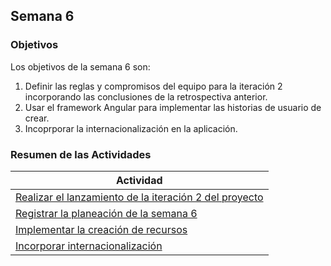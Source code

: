 ## Semana 6

### Objetivos

Los objetivos de la semana 6 son:

1. Definir las reglas y compromisos del equipo para la iteración 2 incorporando las conclusiones de la retrospectiva anterior.
2. Usar el framework Angular para implementar las historias de usuario de crear.
3. Incoprporar la internacionalización en la aplicación.

### Resumen de las Actividades

| Actividad                                                                |
| ------------------------------------------------------------------------ |
| [Realizar el lanzamiento de la iteración 2 del proyecto](s6_lanzamiento.md) |
| [Registrar la planeación de la semana 6](s6_syp.md)                         |
| [Implementar la creación de recursos](s6_crear.md)                          |
| [Incorporar internacionalización](s6_i18n.md)                               |
